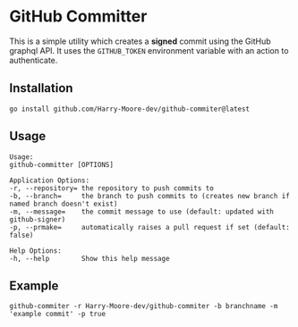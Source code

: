 # GitHub Committer

This is a simple utility which creates a __signed__ commit using the GitHub graphql API.
It uses the `GITHUB_TOKEN` environment variable with an action to authenticate. 

## Installation

```
go install github.com/Harry-Moore-dev/github-commiter@latest
```

## Usage

```help
Usage:
github-committer [OPTIONS]

Application Options:
-r, --repository= the repository to push commits to
-b, --branch=     the branch to push commits to (creates new branch if named branch doesn't exist)
-m, --message=    the commit message to use (default: updated with github-signer)
-p, --prmake=     automatically raises a pull request if set (default: false)

Help Options:
-h, --help        Show this help message
```

## Example

```
github-commiter -r Harry-Moore-dev/github-commiter -b branchname -m 'example commit' -p true
```